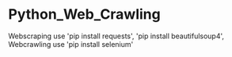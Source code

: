 # Python_Web_Crawling
Webscraping use 'pip install requests', 'pip install beautifulsoup4', Webcrawling use 'pip install selenium'
